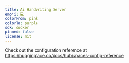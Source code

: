 ```yaml
---
title: Ai Handwriting Server
emoji: 💻
colorFrom: pink
colorTo: purple
sdk: docker
pinned: false
license: mit
---
```


Check out the configuration reference at https://huggingface.co/docs/hub/spaces-config-reference
